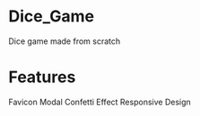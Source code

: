 # Dice_Game
 Dice game made from scratch

# Features
 Favicon
 Modal
 Confetti Effect
 Responsive Design
